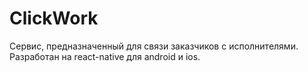 # ClickWork
Сервис, предназначенный для связи заказчиков с исполнителями. Разработан на react-native для android и ios.
